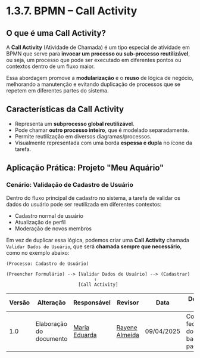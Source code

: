 # 1.3.7. BPMN – Call Activity   

## O que é uma Call Activity?

A **Call Activity** (Atividade de Chamada) é um tipo especial de atividade em BPMN que serve para **invocar um processo ou sub-processo reutilizável**, ou seja, um processo que pode ser executado em diferentes pontos ou contextos dentro de um fluxo maior.

Essa abordagem promove a **modularização** e o **reuso** de lógica de negócio, melhorando a manutenção e evitando duplicação de processos que se repetem em diferentes partes do sistema.



## Características da Call Activity

- Representa um **subprocesso global reutilizável**.
- Pode chamar **outro processo inteiro**, que é modelado separadamente.
- Permite reutilização em diversos diagramas/processos.
- Visualmente representada com uma borda **espessa e dupla** no ícone da tarefa.



## Aplicação Prática: Projeto "Meu Aquário"

### Cenário: Validação de Cadastro de Usuário

Dentro do fluxo principal de cadastro no sistema, a tarefa de validar os dados do usuário pode ser reutilizada em diferentes contextos:

- Cadastro normal de usuário
- Atualização de perfil
- Moderação de novos membros

Em vez de duplicar essa lógica, podemos criar uma **Call Activity** chamada `Validar Dados de Usuário`, que será **chamada sempre que necessário**, como no exemplo abaixo:

```plaintext
(Processo: Cadastro de Usuário)

(Preencher Formulário) --> [Validar Dados de Usuário] --> (Cadastrar)
                                 ↑
                           [Call Activity] 
```

| Versão | Alteração| Responsável     | Revisor | Data       | Detalhes da Revisão   |
|--------|---|----|---------|------------|--------|
| 1.0    | Elaboração do documento  | [Maria Eduarda](https://github.com/DudaV228) |    [Rayene Almeida](https://github.com/rayenealmeida)      | 09/04/2025 | Correção no fechamento dos escaping backticks e padronização |


